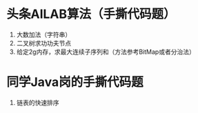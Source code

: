 # 头条AILAB算法（手撕代码题）
1. 大数加法（字符串）
2. 二叉树求功功夫节点
3. 给定2g内存，求最大连续子序列和（方法参考BitMap或者分治法）

# 同学Java岗的手撕代码题
1. 链表的快速排序
